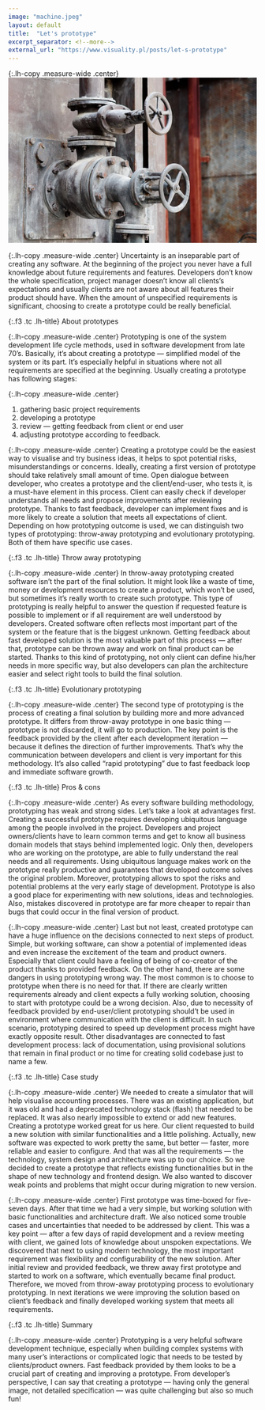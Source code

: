 ```yaml
---
image: "machine.jpeg"
layout: default
title:  "Let's prototype"
excerpt_separator: <!--more-->
external_url: "https://www.visuality.pl/posts/let-s-prototype"
---
```


{:.lh-copy .measure-wide .center}
![image](/images/machine.jpeg)

{:.lh-copy .measure-wide .center}
Uncertainty is an inseparable part of creating any software. At the beginning of the project you never have a full knowledge about future requirements and features. Developers don’t know the whole specification, project manager doesn’t know all clients’s expectations and usually clients are not aware about all features their product should have. When the amount of unspecified requirements is significant, choosing to create a prototype could be really beneficial.
<!--more-->

{:.f3 .tc .lh-title}
About prototypes

{:.lh-copy .measure-wide .center}
Prototyping is one of the system development life cycle methods, used in software development from late 70’s. Basically, it’s about creating a prototype — simplified model of the system or its part. It’s especially helpful in situations where not all requirements are specified at the beginning. Usually creating a prototype has following stages:

{:.lh-copy .measure-wide .center}
1. gathering basic project requirements
1. developing a prototype
1. review — getting feedback from client or end user
1. adjusting prototype according to feedback.

{:.lh-copy .measure-wide .center}
Creating a prototype could be the easiest way to visualise and try business ideas, it helps to spot potential risks, misunderstandings or concerns. Ideally, creating a first version of prototype should take relatively small amount of time. Open dialogue between developer, who creates a prototype and the client/end-user, who tests it, is a must-have element in this process. Client can easily check if developer understands all needs and propose improvements after reviewing prototype. Thanks to fast feedback, developer can implement fixes and is more likely to create a solution that meets all expectations of client.
Depending on how prototyping outcome is used, we can distinguish two types of prototyping: throw-away prototyping and evolutionary prototyping. Both of them have specific use cases.

{:.f3 .tc .lh-title}
Throw away prototyping

{:.lh-copy .measure-wide .center}
In throw-away prototyping created software isn’t the part of the final solution. It might look like a waste of time, money or development resources to create a product, which won’t be used, but sometimes it’s really worth to create such prototype. This type of prototyping is really helpful to answer the question if requested feature is possible to implement or if all requirement are well understood by developers. Created software often reflects most important part of the system or the feature that is the biggest unknown. Getting feedback about fast developed solution is the most valuable part of this process — after that, prototype can be thrown away and work on final product can be started. Thanks to this kind of prototyping, not only client can define his/her needs in more specific way, but also developers can plan the architecture easier and select right tools to build the final solution.

{:.f3 .tc .lh-title}
Evolutionary prototyping

{:.lh-copy .measure-wide .center}
The second type of prototyping is the process of creating a final solution by building more and more advanced prototype. It differs from throw-away prototype in one basic thing — prototype is not discarded, it will go to production. The key point is the feedback provided by the client after each development iteration — because it defines the direction of further improvements. That’s why the communication between developers and client is very important for this methodology. It’s also called “rapid prototyping” due to fast feedback loop and immediate software growth.

{:.f3 .tc .lh-title}
Pros & cons

{:.lh-copy .measure-wide .center}
As every software building methodology, prototyping has weak and strong sides. Let’s take a look at advantages first.
Creating a successful prototype requires developing ubiquitous language among the people involved in the project. Developers and project owners/clients have to learn common terms and get to know all business domain models that stays behind implemented logic. Only then, developers who are working on the prototype, are able to fully understand the real needs and all requirements. Using ubiquitous language makes work on the prototype really productive and guarantees that developed outcome solves the original problem.
Moreover, prototyping allows to spot the risks and potential problems at the very early stage of development. Prototype is also a good place for experimenting with new solutions, ideas and technologies. Also, mistakes discovered in prototype are far more cheaper to repair than bugs that could occur in the final version of product.

{:.lh-copy .measure-wide .center}
Last but not least, created prototype can have a huge influence on the decisions connected to next steps of product. Simple, but working software, can show a potential of implemented ideas and even increase the excitement of the team and product owners. Especially that client could have a feeling of being of co-creator of the product thanks to provided feedback.
On the other hand, there are some dangers in using prototyping wrong way. The most common is to choose to prototype when there is no need for that. If there are clearly written requirements already and client expects a fully working solution, choosing to start with prototype could be a wrong decision.
Also, due to necessity of feedback provided by end-user/client prototyping should’t be used in environment where communication with the client is difficult. In such scenario, prototyping desired to speed up development process might have exactly opposite result. Other disadvantages are connected to fast development process: lack of documentation, using provisional solutions that remain in final product or no time for creating solid codebase just to name a few.

{:.f3 .tc .lh-title}
Case study

{:.lh-copy .measure-wide .center}
We needed to create a simulator that will help visualise accounting processes. There was an existing application, but it was old and had a deprecated technology stack (flash) that needed to be replaced. It was also nearly impossible to extend or add new features. Creating a prototype worked great for us here.
Our client requested to build a new solution with similar functionalities and a little polishing. Actually, new software was expected to work pretty the same, but better — faster, more reliable and easier to configure. And that was all the requirements — the technology, system design and architecture was up to our choice. So we decided to create a prototype that reflects existing functionalities but in the shape of new technology and frontend design. We also wanted to discover weak points and problems that might occur during migration to new version.

{:.lh-copy .measure-wide .center}
First prototype was time-boxed for five-seven days. After that time we had a very simple, but working solution with basic functionalities and architecture draft. We also noticed some trouble cases and uncertainties that needed to be addressed by client. This was a key point — after a few days of rapid development and a review meeting with client, we gained lots of knowledge about unspoken expectations. We discovered that next to using modern technology, the most important requirement was flexibility and configurability of the new solution.
After initial review and provided feedback, we threw away first prototype and started to work on a software, which eventually became final product. Therefore, we moved from throw-away prototyping process to evolutionary prototyping. In next iterations we were improving the solution based on client’s feedback and finally developed working system that meets all requirements.

{:.f3 .tc .lh-title}
Summary

{:.lh-copy .measure-wide .center}
Prototyping is a very helpful software development technique, especially when building complex systems with many user’s interactions or complicated logic that needs to be tested by clients/product owners. Fast feedback provided by them looks to be a crucial part of creating and improving a prototype. From developer’s perspective, I can say that creating a prototype — having only the general image, not detailed specification — was quite challenging but also so much fun!
